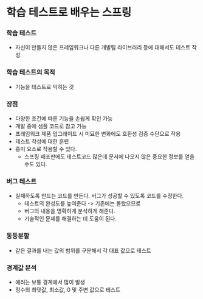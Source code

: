 # 학습 테스트로 배우는 스프링

### 학습 테스트
- 자신이 만들지 않은 프레임워크나 다른 개발팀 라이브러리 등에 대해서도 테스트 작성

### 학습 테스트의 목적
- 기능을 테스트로 익히는 것

### 장점
- 다양한 조건에 따른 기능을 손쉽게 확인 가능
- 개발 중에 샘플 코드로 참고 가능
- 프레임워크 제품 업그레이드 시 미묘한 변화에도 호환성 검증 수단으로 작용
- 테스트 작성에 대한 훈련
- 흥미 요소로 작용할 수 있다.
  - 스프링 배포판에도 테스트코드 많은데 문서에 나오지 않은 중요한 정보를 얻을 수도 있다.

### 버그 테스트
- 실패하도록 만드는 코드를 만든다. 버그가 성공할 수 있도록 코드를 수정한다.
  - 테스트의 완성도를 높여준다 -> 기존에는 몰랐으므로
  - 버그의 내용을 명확하게 분석하게 해준다.
  - 기술적인 문제를 해결하는 데 도움이 된다.

### 동등분할
- 같은 결과를 내는 값의 범위를 구분해서 각 대표 값으로 테스트

### 경계값 분석
- 에러는 보통 경계에서 많이 발생
- 정수의 최댓값, 최소값, 0 및 주변 값으로 테스트


